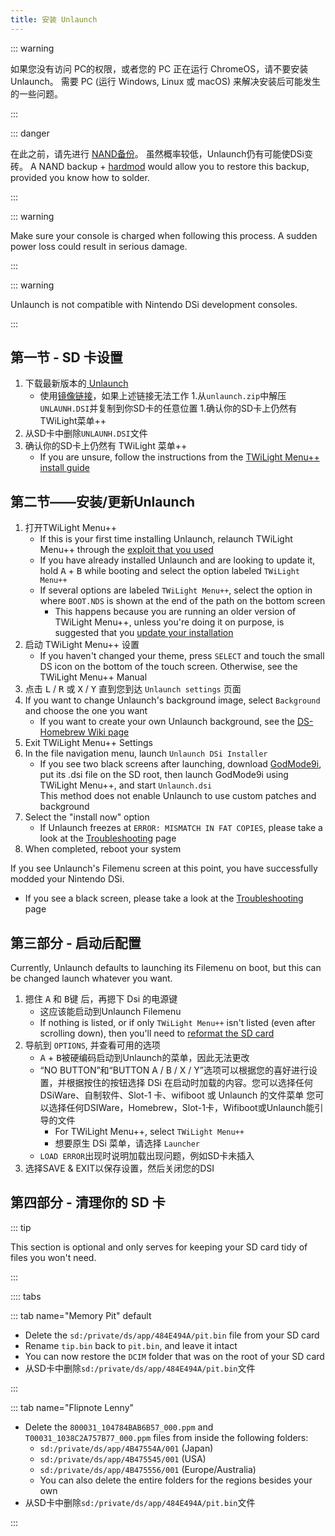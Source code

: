 ```yaml
---
title: 安装 Unlaunch
---
```


::: warning

如果您没有访问 PC的权限，或者您的 PC 正在运行 ChromeOS，请不要安装 Unlaunch。 需要 PC (运行 Windows, Linux 或 macOS) 来解决安装后可能发生的一些问题。

:::

::: danger

在此之前，请先进行 [NAND备份](dumping-nand)。 虽然概率较低，Unlaunch仍有可能使DSi变砖。 A NAND backup + [hardmod](https://wiki.ds-homebrew.com/ds-index/hardmod) would allow you to restore this backup, provided you know how to solder.

:::

::: warning

Make sure your console is charged when following this process. A sudden power loss could result in serious damage.

:::

::: warning

Unlaunch is not compatible with Nintendo DSi development consoles.

:::

## 第一节 - SD 卡设置

1. 下载最新版本的[ Unlaunch ](https://problemkaputt.de/unlaunch.zip)
    - 使用[镜像链接](https://web.archive.org/web/20201112031436/https://problemkaputt.de/unlaunch.zip)，如果上述链接无法工作 1.从`unlaunch.zip`中解压`UNLAUNH.DSI`并复制到你SD卡的任意位置 1.确认你的SD卡上仍然有TWiLight菜单++
1. 从SD卡中删除`UNLAUNH.DSI`文件
1. 确认你的SD卡上仍然有 TWiLight 菜单++
    - If you are unsure, follow the instructions from the [TWiLight Menu++ install guide](https://wiki.ds-homebrew.com/twilightmenu/installing-dsi)

## 第二节——安装/更新Unlaunch

1. 打开TWiLight Menu++
    - If this is your first time installing Unlaunch, relaunch TWiLight Menu++ through the [exploit that you used](launching-the-exploit.html)
    - If you have already installed Unlaunch and are looking to update it, hold <kbd class="face">A</kbd> + <kbd class="face">B</kbd> while booting and select the option labeled `TWiLight Menu++`
    - If several options are labeled `TWiLight Menu++`, select the option in where `BOOT.NDS` is shown at the end of the path on the bottom screen
      - This happens because you are running an older version of TWiLight Menu++, unless you're doing it on purpose, is suggested that you [update your installation](https://wiki.ds-homebrew.com/twilightmenu/updating-dsi)
1. 启动 TWiLight Menu++ 设置
    - If you haven't changed your theme, press `SELECT` and touch the small DS icon on the bottom of the touch screen. Otherwise, see the TWiLight Menu++ Manual
1. 点击 <kbd class="l">L</kbd> / <kbd class="r">R</kbd> 或 <kbd class="face">X</kbd> / <kbd class="face">Y</kbd> 直到您到达 `Unlaunch settings` 页面
1. If you want to change Unlaunch's background image, select `Background` and choose the one you want
    - If you want to create your own Unlaunch background, see the [DS-Homebrew Wiki page](https://wiki.ds-homebrew.com/twilightmenu/custom-unlaunch-backgrounds)
1. Exit TWiLight Menu++ Settings
1. In the file navigation menu, launch `Unlaunch DSi Installer`
    - If you see two black screens after launching, download [GodMode9i](https://github.com/DS-Homebrew/GodMode9i/releases), put its .dsi file on the SD root, then launch GodMode9i using TWiLight Menu++, and start `Unlaunch.dsi`    
      This method does not enable Unlaunch to use custom patches and background
1. Select the "install now" option
    - If Unlaunch freezes at `ERROR: MISMATCH IN FAT COPIES`, please take a look at the [Troubleshooting](troubleshooting.html) page
1. When completed, reboot your system

If you see Unlaunch's Filemenu screen at this point, you have successfully modded your Nintendo DSi.
- If you see a black screen, please take a look at the [Troubleshooting](troubleshooting.html) page

## 第三部分 - 启动后配置

Currently, Unlaunch defaults to launching its Filemenu on boot, but this can be changed launch whatever you want.

1. 摁住 <kbd class="face">A</kbd> 和 <kbd class="face">B</kbd>键 后，再摁下 Dsi 的电源键
    - 这应该能启动到Unlaunch Filemenu
    - If nothing is listed, or if only `TWiLight Menu++` isn't listed (even after scrolling down), then you'll need to [reformat the SD card](sd-card-setup.html)
1. 导航到 `OPTIONS`, 并查看可用的选项
    - <kbd class="face">A</kbd> + <kbd class="face">B</kbd>被硬编码启动到Unlaunch的菜单，因此无法更改
    - “NO BUTTON”和“BUTTON A / B / X / Y”选项可以根据您的喜好进行设置，并根据按住的按钮选择 DSi 在启动时加载的内容。您可以选择任何 DSiWare、自制软件、Slot-1 卡、wifiboot 或 Unlaunch 的文件菜单 您可以选择任何DSIWare，Homebrew，Slot-1卡，Wifiboot或Unlaunch能引导的文件
      - For TWiLight Menu++, select  `TWiLight Menu++`
      - 想要原生 DSi 菜单，请选择 `Launcher`
    - `LOAD ERROR`出现时说明加载出现问题，例如SD卡未插入
1. 选择SAVE & EXIT以保存设置，然后关闭您的DSI

## 第四部分 - 清理你的 SD 卡

::: tip

This section is optional and only serves for keeping your SD card tidy of files you won't need.

:::

:::: tabs

::: tab name="Memory Pit" default

- Delete the `sd:/private/ds/app/484E494A/pit.bin` file from your SD card
- Rename `tip.bin` back to `pit.bin`, and leave it intact
- You can now restore the `DCIM` folder that was on the root of your SD card
- 从SD卡中删除`sd:/private/ds/app/484E494A/pit.bin`文件

:::

::: tab name="Flipnote Lenny"

- Delete the `800031_104784BAB6B57_000.ppm` and `T00031_1038C2A757B77_000.ppm` files from inside the following folders:
    - `sd:/private/ds/app/4B47554A/001` (Japan)
    - `sd:/private/ds/app/4B475545/001` (USA)
    - `sd:/private/ds/app/4B475556/001` (Europe/Australia)
    - You can also delete the entire folders for the regions besides your own
- 从SD卡中删除`sd:/private/ds/app/484E494A/pit.bin`文件

:::
